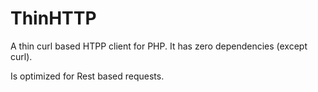 # ThinHTTP

A thin curl based HTPP client for PHP. It has zero dependencies (except curl).

Is optimized for Rest based requests.
